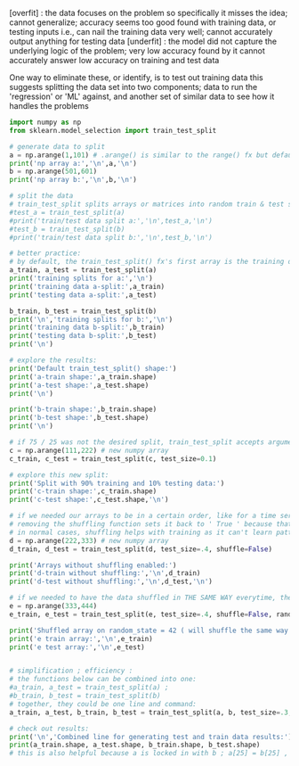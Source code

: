 [overfit] : the data focuses on the problem so specifically it misses the idea; cannot generalize; accuracy seems too good
		found with training data, or testing inputs
		i.e., can nail the training data very well; cannot accurately output anything for testing data
[underfit] : the model did not capture the underlying logic of the problem; very low accuracy
		found by it cannot accurately answer
		low accuracy on training and test data

One way to eliminate these, or identify, is to test out training data
		this suggests splitting the data set into two components; data to run the 'regression' or 'ML' against, and another set of similar data to see how it handles the problems
```python
import numpy as np
from sklearn.model_selection import train_test_split

# generate data to split
a = np.arange(1,101) # .arange() is similar to the range() fx but defaults to nd array for formatting
print('np array a:','\n',a,'\n')
b = np.arange(501,601)
print('np array b:','\n',b,'\n')

# split the data
# train_test_split splits arrays or matrices into random train & test subsets
#test_a = train_test_split(a)
#print('train/test data split a:','\n',test_a,'\n')
#test_b = train_test_split(b)
#print('train/test data split b:','\n',test_b,'\n')

# better practice:
# by default, the train_test_split() fx's first array is the training data and teh second array is the testing data
a_train, a_test = train_test_split(a)
print('training splits for a:','\n')
print('training data a-split:',a_train)
print('testing data a-split:',a_test)

b_train, b_test = train_test_split(b)
print('\n','training splits for b:','\n')
print('training data b-split:',b_train)
print('testing data b-split:',b_test)
print('\n')

# explore the results:
print('Default train_test_split() shape:')
print('a-train shape:',a_train.shape)
print('a-test shape:',a_test.shape)
print('\n')

print('b-train shape:',b_train.shape)
print('b-test shape:',b_test.shape)
print('\n')

# if 75 / 25 was not the desired split, train_test_split accepts arguments for the distribution among the two:
c = np.arange(111,222) # new numpy array
c_train, c_test = train_test_split(c, test_size=0.1)

# explore this new split:
print('Split with 90% training and 10% testing data:')
print('c-train shape:',c_train.shape)
print('c-test shape:',c_test.shape,'\n')

# if we needed our arrays to be in a certain order, like for a time series, then we would NOT want the default shuffling behavior of train_test_split()
# removing the shuffling function sets it back to ' True ' because that is the default
# in normal cases, shuffling helps with training as it can't learn patterns from the order of the data if irrelevant
d = np.arange(222,333) # new numpy array
d_train, d_test = train_test_split(d, test_size=.4, shuffle=False)

print('Arrays without shuffling enabled:')
print('d-train without shuffling:','\n',d_train)
print('d-test without shuffling:','\n',d_test,'\n')

# if we needed to have the data shuffled in THE SAME WAY everytime, then add the random_state argument to the train_test_split fx
e = np.arange(333,444)
e_train, e_test = train_test_split(e, test_size=.4, shuffle=False, random_state=42)

print('Shuffled array on random_state = 42 ( will shuffle the same way every time) ;):')
print('e train array:','\n',e_train)
print('e test array:','\n',e_test)


# simplification ; efficiency :
# the functions below can be combined into one:
#a_train, a_test = train_test_split(a) ;
#b_train, b_test = train_test_split(b)
# together, they could be one line and command:
a_train, a_test, b_train, b_test = train_test_split(a, b, test_size=.3, random_state=42)

# check out results:
print('\n','Combined line for generating test and train data results:')
print(a_train.shape, a_test.shape, b_train.shape, b_test.shape)
# this is also helpful because a is locked in with b ; a[25] = b[25] , a[1] = b[1] ; meaning outputs can be coordinated with inputs, correct answers can be easily connected, and simplifies intuition of processi